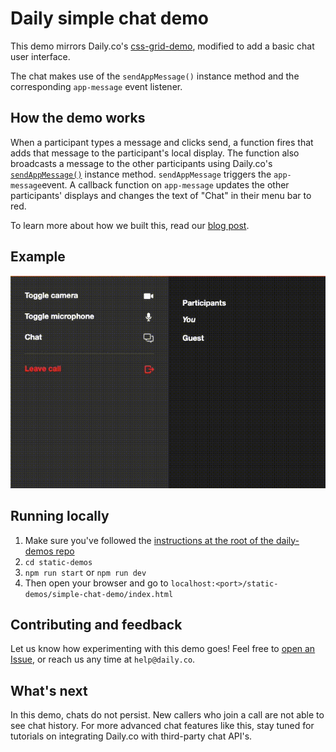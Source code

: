 # Daily simple chat demo

This demo mirrors Daily.co's [css-grid-demo](), modified to add a basic chat user interface.

The chat makes use of the `sendAppMessage()` instance method and the corresponding `app-message` event listener.

## How the demo works

When a participant types a message and clicks send, a function fires that adds that message to the participant's local display. The function also broadcasts a message to the other participants using Daily.co's [`sendAppMessage()`](https://docs.daily.co/reference#%EF%B8%8F-sendappmessage) instance method. `sendAppMessage` triggers the `app-message`event. A callback function on `app-message` updates the other participants' displays and changes the text of "Chat" in their menu bar to red.

To learn more about how we built this, read our [blog post]().

## Example

![Gif of chat](./demo/basic-chat-demo.gif)

## Running locally

1. Make sure you've followed the [instructions at the root of the daily-demos repo](https://github.com/daily-co/daily-demos)
2. `cd static-demos`
3. `npm run start` or `npm run dev`
4. Then open your browser and go to `localhost:<port>/static-demos/simple-chat-demo/index.html`

## Contributing and feedback

Let us know how experimenting with this demo goes! Feel free to [open an Issue](https://github.com/daily-co/daily-demos/issues), or reach us any time at `help@daily.co`.

## What's next

In this demo, chats do not persist. New callers who join a call are not able to see chat history. For more advanced chat features like this, stay tuned for tutorials on integrating Daily.co with third-party chat API's.
